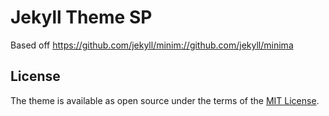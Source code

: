 # Jekyll Theme SP

Based off https://github.com/jekyll/minim://github.com/jekyll/minima

## License

The theme is available as open source under the terms of the [MIT License](LICENSE.txt).
